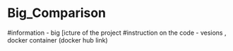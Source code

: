 # Big_Comparison
#information - big [icture of the project 
#instruction on the code - vesions , docker container (docker hub link)
